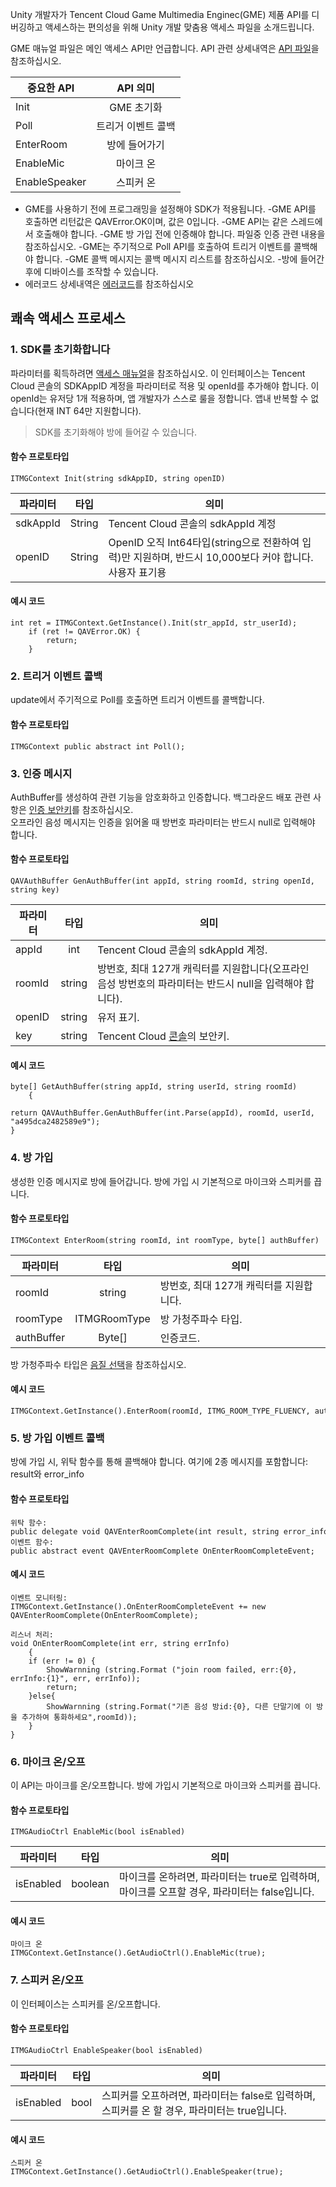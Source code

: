 		
Unity 개발자가 Tencent Cloud Game Multimedia Enginec(GME) 제품 API를 디버깅하고 액세스하는 편의성을 위해 Unity 개발 맞춤용 액세스 파일을 소개드립니다. 		
		
GME 매뉴얼 파일은 메인 액세스 API만 언급합니다. API 관련 상세내역은 [API 파일](https://intl.cloud.tencent.com/document/product/607/15210)을 참조하십시오.
			
|중요한 API     | API 의미|
| ------------- |:-------------:|
|Init    |GME 초기화 |
|Poll    |트리거 이벤트 콜백|
|EnterRoom |방에 들어가기  |
|EnableMic |마이크 온 |
|EnableSpeaker|스피커 온 |

>
- GME를 사용하기 전에 프로그래밍을 설정해야 SDK가 적용됩니다.
-GME API를 호출하면 리턴값은 QAVError.OK이며, 값은 0입니다.
-GME API는 같은 스레드에서 호출해야 합니다.
-GME 방 가입 전에 인증해야 합니다. 파일중 인증 관련 내용을 참조하십시오.
-GME는 주기적으로 Poll API를 호출하여 트리거 이벤트를 콜백해야 합니다.
-GME 콜백 메시지는 콜백 메시지 리스트를 참조하십시오.
-방에 들어간 후에 디바이스를 조작할 수 있습니다.
- 에러코드 상세내역은 [에러코드](https://intl.cloud.tencent.com/document/product/607/15173)를 참조하십시오

## 쾌속 액세스 프로세스
### 1. SDK를 초기화합니다
파라미터를 획득하려면 [액세스 매뉴얼](https://intl.cloud.tencent.com/document/product/607/10782)을 참조하십시오.
이 인터페이스는 Tencent Cloud 콘솔의 SDKAppID 계정을 파라미터로 적용 및 openId를 추가해야 합니다. 이 openId는 유저당 1개 적용하며, 앱 개발자가 스스로 룰을 정합니다. 앱내 반복할 수 없습니다(현재 INT 64만 지원합니다).
>SDK를 초기화해야 방에 들어갈 수 있습니다.
####  함수 프로토타입

```
ITMGContext Init(string sdkAppID, string openID)
```

|파라미터     | 타입         |의미|
| ------------- |:-------------:|-------------|
| sdkAppId    |String  |Tencent Cloud 콘솔의 sdkAppId 계정|
| openID    |String  |OpenID 오직 Int64타입(string으로 전환하여 입력)만 지원하며, 반드시 10,000보다 커야 합니다. 사용자 표기용|

####  예시 코드 

```
int ret = ITMGContext.GetInstance().Init(str_appId, str_userId);
	if (ret != QAVError.OK) {
		return;
	}
```
### 2. 트리거 이벤트 콜백
update에서 주기적으로 Poll를 호출하면 트리거 이벤트를 콜백합니다.
####  함수 프로토타입

```
ITMGContext public abstract int Poll();
```

### 3. 인증 메시지
AuthBuffer를 생성하여 관련 기능을 암호화하고 인증합니다. 백그라운드 배포 관련 사항은 [인증 보안키](https://intl.cloud.tencent.com/document/product/607/12218)를 참조하십시오.    
오프라인 음성 메시지는 인증을 읽어올 때 방번호 파라미터는 반드시 null로 입력해야 합니다.

#### 함수 프로토타입
```
QAVAuthBuffer GenAuthBuffer(int appId, string roomId, string openId, string key)
```
|파라미터     | 타입         |의미|
| ------------- |:-------------:|-------------|
| appId    |int   |Tencent Cloud 콘솔의 sdkAppId 계정.|
| roomId    |string   |방번호, 최대 127개 캐릭터를 지원합니다(오프라인 음성 방번호의 파라미터는 반드시 null을 입력해야 합니다).|
| openID    |string |유저 표기.|
| key    |string |Tencent Cloud [콘솔](https://console.cloud.tencent.com/gamegme)의 보안키.|


####  예시 코드  
```
byte[] GetAuthBuffer(string appId, string userId, string roomId)
    {
	return QAVAuthBuffer.GenAuthBuffer(int.Parse(appId), roomId, userId, "a495dca2482589e9");
}
```
### 4. 방 가입
생성한 인증 메시지로 방에 들어갑니다. 방에 가입 시 기본적으로 마이크와 스피커를 끕니다.


####  함수 프로토타입
```
ITMGContext EnterRoom(string roomId, int roomType, byte[] authBuffer)
```
|파라미터     | 타입         |의미|
| ------------- |:-------------:|-------------|
| roomId|string    |방번호, 최대 127개 캐릭터를 지원합니다.|
| roomType |ITMGRoomType|방 가청주파수 타입.|
| authBuffer |Byte[] |인증코드.|

방 가청주파수 타입은 [음질 선택](https://intl.cloud.tencent.com/document/product/607/18522)을 참조하십시오.


####  예시 코드  
```
ITMGContext.GetInstance().EnterRoom(roomId, ITMG_ROOM_TYPE_FLUENCY, authBuffer);
```

### 5. 방 가입 이벤트 콜백
방에 가입 시, 위탁 함수를 통해 콜백해야 합니다. 여기에 2종 메시지를 포함합니다: result와 error_info
#### 함수 프로토타입
```
위탁 함수: 
public delegate void QAVEnterRoomComplete(int result, string error_info);
이벤트 함수: 
public abstract event QAVEnterRoomComplete OnEnterRoomCompleteEvent;
```

####  예시 코드  
```
이벤트 모니터링:
ITMGContext.GetInstance().OnEnterRoomCompleteEvent += new QAVEnterRoomComplete(OnEnterRoomComplete);

리스너 처리:
void OnEnterRoomComplete(int err, string errInfo)
    {
	if (err != 0) {
	    ShowWarnning (string.Format ("join room failed, err:{0}, errInfo:{1}", err, errInfo));
	    return;
	}else{
	    ShowWarnning (string.Format("기존 음성 방id:{0}, 다른 단말기에 이 방을 추가하여 통화하세요",roomId));
    }
}
```

### 6. 마이크 온/오프
이 API는 마이크를 온/오프합니다. 방에 가입시 기본적으로 마이크와 스피커를 끕니다.

####  함수 프로토타입  
```
ITMGAudioCtrl EnableMic(bool isEnabled)
```
|파라미터     | 타입         |의미|
| ------------- |:-------------:|-------------|
| isEnabled    |boolean     |마이크를 온하려면, 파라미터는 true로 입력하며, 마이크를 오프할 경우, 파라미터는 false입니다.|

####  예시 코드  
```
마이크 온
ITMGContext.GetInstance().GetAudioCtrl().EnableMic(true);
```


### 7. 스피커 온/오프
이 인터페이스는 스피커를 온/오프합니다.
####  함수 프로토타입  
```
ITMGAudioCtrl EnableSpeaker(bool isEnabled)
```
|파라미터     | 타입         |의미|
| ------------- |:-------------:|-------------|
| isEnabled    |bool        |스피커를 오프하려면, 파라미터는 false로 입력하며, 스피커를 온 할 경우, 파라미터는  true입니다.|

####  예시 코드  
```
스피커 온
ITMGContext.GetInstance().GetAudioCtrl().EnableSpeaker(true);
```


